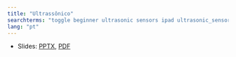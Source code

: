 ```yaml
---
title: "Ultrassônico"
searchterms: "toggle beginner ultrasonic sensors ipad ultrasonic_sensor programming_app app tablet android ultrassônico"
lang: "pt"
---
```

 <ul>
 <li class="ng-binding">Slides:
 <a href="ProgrammingLessons/beginner/Ultrasonic.pptx">PPTX</a>,
 <a href="ProgrammingLessons/beginner/Ultrasonic.pdf">PDF</a>
 </li>

 </ul>
